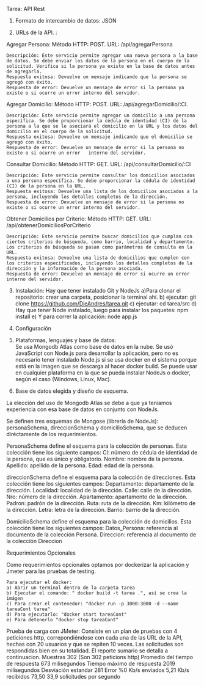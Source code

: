 Tarea: API Rest

1) Formato de intercambio de datos: JSON

2) URLs de la API. :

Agregar Persona:
	Método HTTP: POST.
	URL: /api/agregarPersona
 
	Descripción: Este servicio permite agregar una nueva persona a la base de datos. Se debe enviar los datos de la persona en el cuerpo de la solicitud. Verifica si la persona ya existe en la base de datos antes de agregarla.
	Respuesta exitosa: Devuelve un mensaje indicando que la persona se agregó con éxito.
	Respuesta de error: Devuelve un mensaje de error si la persona ya existe o si ocurre un error interno del servidor.

Agregar Domicilio:
	Método HTTP: POST.
	URL: /api/agregarDomicilio/:CI.
 
	Descripción: Este servicio permite agregar un domicilio a una persona específica. Se debe proporcionar la cédula de identidad (CI) de la persona a la que se le asociará el domicilio en la URL y los datos del domicilio en el cuerpo de la solicitud.
	Respuesta exitosa: Devuelve un mensaje indicando que el domicilio se agregó con éxito.
	Respuesta de error: Devuelve un mensaje de error si la persona no existe o si ocurre un error 	interno del servidor.

Consultar Domicilio:
	Método HTTP: GET.
	URL: /api/consultarDomicilio/:CI
 
	Descripción: Este servicio permite consultar los domicilios asociados a una persona específica. Se debe proporcionar la cédula de identidad (CI) de la persona en la URL.
	Respuesta exitosa: Devuelve una lista de los domicilios asociados a la persona, incluyendo los detalles completos de la dirección.
	Respuesta de error: Devuelve un mensaje de error si la persona no existe o si ocurre un error interno del servidor.

Obtener Domicilios por Criterio:
	Método HTTP: GET.
	URL: /api/obtenerDomiciliosPorCriterio
 
	Descripción: Este servicio permite buscar domicilios que cumplan con ciertos criterios de búsqueda, como barrio, localidad y departamento. Los criterios de búsqueda se pasan como parámetros de consulta en la URL.
	Respuesta exitosa: Devuelve una lista de domicilios que cumplen con los criterios especificados, incluyendo los detalles completos de la dirección y la información de la persona asociada.
	Respuesta de error: Devuelve un mensaje de error si ocurre un error interno del servidor.

3) Instalación: Hay que tener instalado Git y NodeJs
	a)Para clonar el repositorio: crear una carpeta, posicionar la terminal ahí.
	b) ejecutar: git clone https://github.com/DieAndres/tarea.git
	c) ejecutar: cd tarea/src
	d) Hay que tener Node instalado, luego para instalar los paquetes: npm install
	e) Y para correr la aplicación: node app.js

4) Configuración

5) Plataformas, lenguajes y base de datos:                                                                                                                                                 
	Se usa Mongodb Atlas como base de datos en la nube. 
	Se usó JavaScript con Node.js para desarrollar la aplicación, pero no es necesario tener instalado Node.js si se usa docker  en el sistema porque está en la imagen que se descarga al hacer docker build.
	Se puede usar en cualquier plataforma en la que se pueda instalar NodeJs o docker, según el caso (Windows, Linux, Mac).
                   
6) Base de datos elegida y diseño de esquema.
 
La elección del uso de Mongodb Atlas se debe a que ya teníamos experiencia con esa base de datos en conjunto con NodeJs.
                                                               
Se definen tres esquemas de Mongose (librería de NodeJs): personaSchema, direccionSchema y domicilioSchema, que se deducen diréctamente de los requerimientos.

PersonaSchema define el esquema para la colección de personas. Esta colección tiene los siguiente campos:
CI: número de cédula de identidad de la persona, que es único y obligatorio.
Nombre: nombre de la persona.                                                                                                                                              
Apellido: apellido de la persona.
Edad: edad de la persona.


direccionSchema define el esquema para la colección de direcciones. Esta colección tiene los siguientes campos:
Departamento: departamento de la dirección.
Localidad: localidad de la dirección.
Calle: calle de la dirección.
Nro: número de la dirección.
Apartamento: apartamento de la dirección.
Padron: padrón de la dirección.
Ruta: ruta de la dirección.
Km: kilómetro de la dirección.
Letra: letra de la dirección.
Barrio: barrio de la dirección.


DomicilioSchema define el esquema para la colección de domicilios. Esta colección tiene los siguientes campos:
Datos_Persona: referencia al documento de la colección Persona.
Direccion: referencia al documento de la colección Direccion                                                                                                                                                                

Requerimientos Opcionales

Como requerimientos opcionales optamos por dockerizar la aplicación y Jmeter para las pruebas de testing.

	Para ejecutar el docker:
	a) Abrir un terminal dentro de la carpeta tarea
	b) Ejecutar el comando: " docker build -t tarea .", así se crea la imágen
	c) Para crear el contenedor: "docker run -p 3000:3000 -d --name tareaCont tarea"
	d) Para ejecutarlo: "docker start tareaCont"
	e) Para detenerlo "docker stop tareaCont"            

Prueba de carga con JMeter:
Consiste en un plan de pruebas con 4 peticiones http, correpondiéndose con cada una de las URL de la API, hechas con 20 usuarios y que se repiten 10 veces.
Las solicitudes son respondidas bien en su totalidad.
El reporte sumario se detalla a continuacion.
	Muestras 302 (Son 302 peticions http)
 	Promedio del tiempo de respuesta 673 milisegundos
  	Tiempo máximo de respuesta 2019 milisegundos
  	Desviación estandar 281
   	Error %0
	Kb/s enviados 5,21
 	Kb/s recibidos 73,50
  	33,9 solicitudes por segundo
